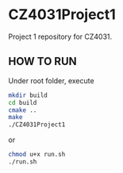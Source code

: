 # CZ4031Project1

Project 1 repository for CZ4031.

## HOW TO RUN

Under root folder, execute

```sh
mkdir build
cd build
cmake ..
make
./CZ4031Project1
```

or

```sh
chmod u+x run.sh
./run.sh
```

